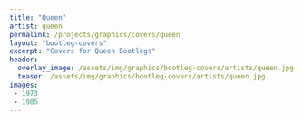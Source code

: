 ```yaml
---
title: "Queen"
artist: queen
permalink: /projects/graphics/covers/queen
layout: "bootleg-covers"
excerpt: "Covers for Queen Bootlegs"
header:
  overlay_image: /assets/img/graphics/bootleg-covers/artists/queen.jpg
  teaser: /assets/img/graphics/bootleg-covers/artists/queen.jpg
images:
 - 1973
 - 1985
---
```


